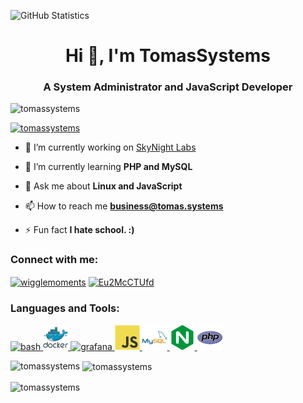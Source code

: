![GitHub Statistics](https://github-readme-stats.vercel.app/api?username=tomassystems&theme=dracula&count_private=true&show_icons=true)

<h1 align="center">Hi 👋, I'm TomasSystems</h1>
<h3 align="center">A System Administrator and JavaScript Developer</h3>

<p align="left"> <img src="https://komarev.com/ghpvc/?username=tomassystems&label=Profile%20views&color=ff7b00&style=flat" alt="tomassystems" /> </p>

<p align="left"> <a href="https://github.com/ryo-ma/github-profile-trophy"><img src="https://github-profile-trophy.vercel.app/?username=tomassystems" alt="tomassystems" /></a> </p>

- 🔭 I’m currently working on [SkyNight Labs](https://skynightlabs.com)

- 🌱 I’m currently learning **PHP and MySQL**

- 💬 Ask me about **Linux and JavaScript**

- 📫 How to reach me **business@tomas.systems**

- ⚡ Fun fact **I hate school. :)**

<h3 align="left">Connect with me:</h3>
<p align="left">
<a href="https://twitter.com/wigglemoments" target="blank"><img align="center" src="https://cdn.jsdelivr.net/npm/simple-icons@3.0.1/icons/twitter.svg" alt="wigglemoments" height="30" width="40" /></a>
<a href="https://discord.gg/Eu2McCTUfd" target="blank"><img align="center" src="https://cdn.jsdelivr.net/npm/simple-icons@3.0.1/icons/discord.svg" alt="Eu2McCTUfd" height="30" width="40" /></a>
</p>

<h3 align="left">Languages and Tools:</h3>
<p align="left"> <a href="https://www.gnu.org/software/bash/" target="_blank"> <img src="https://www.vectorlogo.zone/logos/gnu_bash/gnu_bash-icon.svg" alt="bash" width="40" height="40"/> </a> <a href="https://www.docker.com/" target="_blank"> <img src="https://raw.githubusercontent.com/devicons/devicon/master/icons/docker/docker-original-wordmark.svg" alt="docker" width="40" height="40"/> </a> <a href="https://grafana.com" target="_blank"> <img src="https://www.vectorlogo.zone/logos/grafana/grafana-icon.svg" alt="grafana" width="40" height="40"/> </a> <a href="https://developer.mozilla.org/en-US/docs/Web/JavaScript" target="_blank"> <img src="https://raw.githubusercontent.com/devicons/devicon/master/icons/javascript/javascript-original.svg" alt="javascript" width="40" height="40"/> </a> <a href="https://www.mysql.com/" target="_blank"> <img src="https://raw.githubusercontent.com/devicons/devicon/master/icons/mysql/mysql-original-wordmark.svg" alt="mysql" width="40" height="40"/> </a> <a href="https://www.nginx.com" target="_blank"> <img src="https://raw.githubusercontent.com/devicons/devicon/master/icons/nginx/nginx-original.svg" alt="nginx" width="40" height="40"/> </a> <a href="https://www.php.net" target="_blank"> <img src="https://raw.githubusercontent.com/devicons/devicon/master/icons/php/php-original.svg" alt="php" width="40" height="40"/> </a> </p>

<p><img align="left" src="https://github-readme-stats.vercel.app/api/top-langs?username=tomassystems&show_icons=true&locale=en&layout=compact" alt="tomassystems" /></p>

<p>&nbsp;<img align="center" src="https://github-readme-stats.vercel.app/api?username=tomassystems&show_icons=true&theme=tokyonight&locale=en" alt="tomassystems" /></p>

<p><img align="center" src="https://github-readme-streak-stats.herokuapp.com/?user=tomassystems&" alt="tomassystems" /></p>
